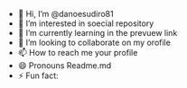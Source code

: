 - 👋 Hi, I’m @danoesudiro81
- 👀 I’m interested in soecial repository
- 🌱 I’m currently learning in the prevuew link
- 💞️ I’m looking to collaborate on my orofile
- 📫 How to reach me  your profile
- 😄 Pronouns Readme.md
- ⚡ Fun fact: 

<!---
danoesudiro81/danoesudiro81 is a ✨ special ✨ repository because its `README.md` (this file) appears on your GitHub profile.
You can click the Preview link to take a look at your changes.
--->
